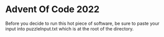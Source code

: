 # Advent Of Code 2022
Before you decide to run this hot piece of software, be sure to paste your input into puzzleInput.txt which is at the root of the directory. 
